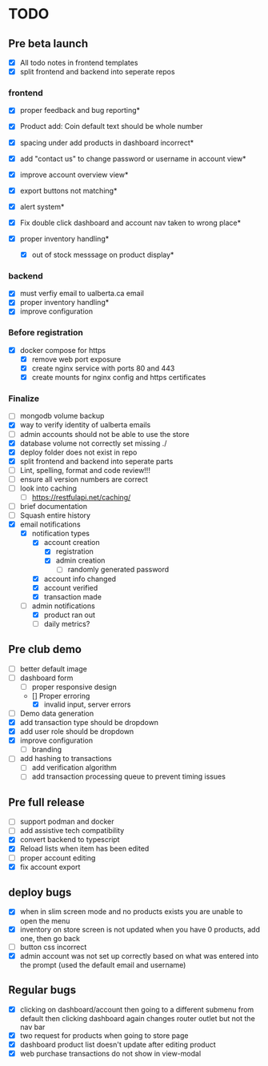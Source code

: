 # TODO

## Pre beta launch

- [x] All todo notes in frontend templates
- [x] split frontend and backend into seperate repos

### frontend

- [x] proper feedback and bug reporting*
- [x] Product add: Coin default text should be whole number
- [x] spacing under add products in dashboard incorrect*
- [x] add "contact us" to change password or username in account view*
- [x] improve account overview view*
- [x] export buttons not matching*

- [x] alert system*
- [x] Fix double click dashboard and account nav taken to wrong place*
- [x] proper inventory handling*
  - [x] out of stock messsage on product display*

### backend

- [x] must verfiy email to ualberta.ca email
- [x] proper inventory handling*
- [x] improve configuration

### Before registration

- [x] docker compose for https
  - [x] remove web port exposure
  - [x] create nginx service with ports 80 and 443
  - [x] create mounts for nginx config and https certificates

### Finalize

- [ ] mongodb volume backup
- [x] way to verify identity of ualberta emails
- [ ] admin accounts should not be able to use the store
- [x] database volume not correctly set missing ./
- [x] deploy folder does not exist in repo
- [x] split frontend and backend into seperate parts
- [ ] Lint, spelling, format and code review!!!
- [ ] ensure all version numbers are correct
- [ ] look into caching
  - [ ] <https://restfulapi.net/caching/>
- [ ] brief documentation
- [ ] Squash entire history
- [x] email notifications
  - [x] notification types
    - [x] account creation
      - [x] registration
      - [x] admin creation
        - [ ] randomly generated password
    - [x] account info changed
    - [x] account verified
    - [x] transaction made
  - [ ] admin notifications
    - [x] product ran out
    - [ ] daily metrics?

## Pre club demo

- [ ] better default image
- [ ] dashboard form
  - [ ] proper responsive design
  - [] Proper erroring
    - [x] invalid input, server errors
- [ ] Demo data generation
- [x] add transaction type should be dropdown
- [x] add user role should be dropdown
- [x] improve configuration
  - [ ] branding
- [ ] add hashing to transactions
  - [ ] add verification algorithm
  - [ ] add transaction processing queue to prevent timing issues

## Pre full release

- [ ] support podman and docker
- [ ] add assistive tech compatibility
- [x] convert backend to typescript
- [x] Reload lists when item has been edited
- [ ] proper account editing
- [x] fix account export

## deploy bugs

- [x] when in slim screen mode and no products exists you are unable to open the menu
- [x] inventory on store screen is not updated when you have 0 products, add one, then go back
- [ ] button css incorrect
- [x] admin account was not set up correctly based on what was entered into the prompt (used the default email and username)

## Regular bugs

- [x] clicking on dashboard/account then going to a different submenu from default then clicking dashboard again changes router outlet but not the nav bar
- [x] two request for products when going to store page
- [x] dashboard product list doesn't update after editing product
- [x] web purchase transactions do not show in view-modal
